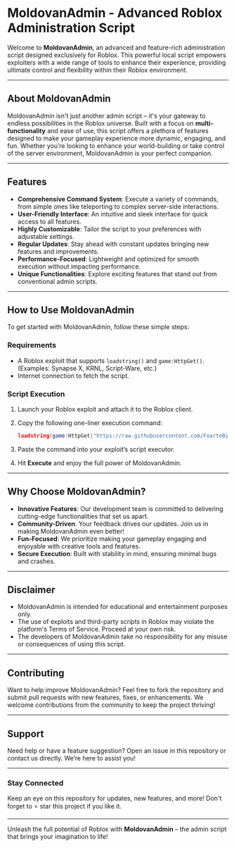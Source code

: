 # MoldovanAdmin - Advanced Roblox Administration Script

Welcome to **MoldovanAdmin**, an advanced and feature-rich administration script designed exclusively for Roblox. This powerful local script empowers exploiters with a wide range of tools to enhance their experience, providing ultimate control and flexibility within their Roblox environment. 

---

## **About MoldovanAdmin**

MoldovanAdmin isn't just another admin script – it's your gateway to endless possibilities in the Roblox universe. Built with a focus on **multi-functionality** and ease of use, this script offers a plethora of features designed to make your gameplay experience more dynamic, engaging, and fun. Whether you’re looking to enhance your world-building or take control of the server environment, MoldovanAdmin is your perfect companion.

---

## **Features**

- **Comprehensive Command System**: Execute a variety of commands, from simple ones like teleporting to complex server-side interactions.
- **User-Friendly Interface**: An intuitive and sleek interface for quick access to all features.
- **Highly Customizable**: Tailor the script to your preferences with adjustable settings.
- **Regular Updates**: Stay ahead with constant updates bringing new features and improvements.
- **Performance-Focused**: Lightweight and optimized for smooth execution without impacting performance.
- **Unique Functionalities**: Explore exciting features that stand out from conventional admin scripts.

---

## **How to Use MoldovanAdmin**

To get started with MoldovanAdmin, follow these simple steps:

### **Requirements**
- A Roblox exploit that supports `loadstring()` and `game:HttpGet()`. (Examples: Synapse X, KRNL, Script-Ware, etc.)
- Internet connection to fetch the script.

### **Script Execution**
1. Launch your Roblox exploit and attach it to the Roblox client.
2. Copy the following one-liner execution command:

   ```lua
   loadstring(game:HttpGet("https://raw.githubusercontent.com/FoarteBine/MoldovanAdmin/refs/heads/main/main.lua", true))()
   ```

3. Paste the command into your exploit’s script executor.
4. Hit **Execute** and enjoy the full power of MoldovanAdmin.

---

## **Why Choose MoldovanAdmin?**

- **Innovative Features**: Our development team is committed to delivering cutting-edge functionalities that set us apart.
- **Community-Driven**: Your feedback drives our updates. Join us in making MoldovanAdmin even better!
- **Fun-Focused**: We prioritize making your gameplay engaging and enjoyable with creative tools and features.
- **Secure Execution**: Built with stability in mind, ensuring minimal bugs and crashes.

---

## **Disclaimer**

- MoldovanAdmin is intended for educational and entertainment purposes only.
- The use of exploits and third-party scripts in Roblox may violate the platform's Terms of Service. Proceed at your own risk.
- The developers of MoldovanAdmin take no responsibility for any misuse or consequences of using this script.

---

## **Contributing**

Want to help improve MoldovanAdmin? Feel free to fork the repository and submit pull requests with new features, fixes, or enhancements. We welcome contributions from the community to keep the project thriving!

---

## **Support**

Need help or have a feature suggestion? Open an issue in this repository or contact us directly. We’re here to assist you!

---

### **Stay Connected**

Keep an eye on this repository for updates, new features, and more! Don't forget to ⭐ star this project if you like it.

---

Unleash the full potential of Roblox with **MoldovanAdmin** – the admin script that brings your imagination to life!
